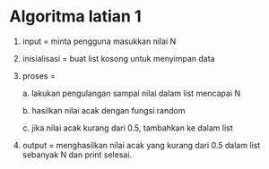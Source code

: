 # Algoritma latian 1
1. input = minta pengguna masukkan nilai N
2. inisialisasi = buat list kosong untuk menyimpan data
3. proses =

     a. lakukan pengulangan sampai nilai dalam list mencapai N

     b. hasilkan nilai acak dengan fungsi random

     c. jika nilai acak kurang dari 0.5, tambahkan ke dalam list
4. output = menghasilkan nilai acak yang kurang dari 0.5 dalam list sebanyak N dan print selesai.
